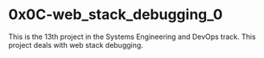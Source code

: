 # 0x0C-web_stack_debugging_0
This is the 13th project in the Systems Engineering and DevOps track. This project deals with web stack debugging.
